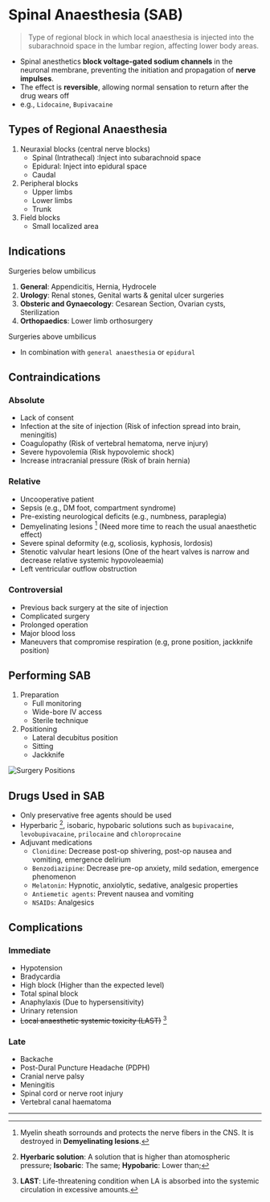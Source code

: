 # Spinal Anaesthesia (SAB)

> Type of regional block in which local anaesthesia is injected into the subarachnoid space in the lumbar region, affecting lower body areas.

- Spinal anesthetics **block voltage-gated sodium channels** in the neuronal membrane, preventing the initiation and propagation of **nerve impulses**.
- The effect is **reversible**, allowing normal sensation to return after the drug wears off
- e.g., `Lidocaine`, `Bupivacaine`

## Types of Regional Anaesthesia

1. Neuraxial blocks (central nerve blocks)
   - Spinal (Intrathecal) :Inject into subarachnoid space
   - Epidural: Inject into epidural space
   - Caudal
1. Peripheral blocks
   - Upper limbs
   - Lower limbs
   - Trunk
1. Field blocks
   - Small localized area

## Indications

Surgeries below umbilicus

1. **General**: Appendicitis, Hernia, Hydrocele
1. **Urology**: Renal stones, Genital warts & genital ulcer surgeries
1. **Obsteric and Gynaecology**: Cesarean Section, Ovarian cysts, Sterilization
1. **Orthopaedics**: Lower limb orthosurgery

Surgeries above umbilicus

- In combination with `general anaesthesia` or `epidural`

## Contraindications

### Absolute

- Lack of consent
- Infection at the site of injection (Risk of infection spread into brain, meningitis)
- Coagulopathy (Risk of vertebral hematoma, nerve injury)
- Severe hypovolemia (Risk hypovolemic shock)
- Increase intracranial pressure (Risk of brain hernia)

### Relative

- Uncooperative patient
- Sepsis (e.g., DM foot, compartment syndrome)
- Pre-existing neurological deficits (e.g., numbness, paraplegia)
- Demyelinating lesions [^1] (Need more time to reach the usual anaesthetic effect)
- Severe spinal deformity (e.g, scoliosis, kyphosis, lordosis)
- Stenotic valvular heart lesions (One of the heart valves is narrow and decrease relative systemic hypovoleaemia)
- Left ventricular outflow obstruction

[^1]: Myelin sheath sorrounds and protects the nerve fibers in the CNS. It is destroyed in **Demyelinating lesions**.

### Controversial

- Previous back surgery at the site of injection
- Complicated surgery
- Prolonged operation
- Major blood loss
- Maneuvers that compromise respiration (e.g, prone position, jackknife position)

## Performing SAB

1. Preparation
   - Full monitoring
   - Wide-bore IV access
   - Sterile technique
1. Positioning
   - Lateral decubitus position
   - Sitting
   - Jackknife

![Surgery Positions](/anaesthesia/surgery-positions.jpeg)

## Drugs Used in SAB

- Only preservative free agents should be used
- Hyperbaric [^2], isobaric, hypobaric solutions such as `bupivacaine`, `levobupivacaine`, `prilocaine` and `chloroprocaine`
- Adjuvant medications
  - `Clonidine`: Decrease post-op shivering, post-op nausea and vomiting, emergence delirium
  - `Benzodiazipine`: Decrease pre-op anxiety, mild sedation, emergence phenomenon
  - `Melatonin`: Hypnotic, anxiolytic, sedative, analgesic properties
  - `Antiemetic agents`: Prevent nausea and vomiting
  - `NSAIDs`: Analgesics

[^2]: **Hyerbaric solution**: A solution that is higher than atomospheric pressure; **Isobaric**: The same; **Hypobaric**: Lower than;

## Complications

### Immediate

- Hypotension
- Bradycardia
- High block (Higher than the expected level)
- Total spinal block
- Anaphylaxis (Due to hypersensitivity)
- Urinary retension
- ~~Local anaesthetic systemic toxicity (LAST)~~ [^3]

[^3]: **LAST**: Life-threatening condition when LA is absorbed into the systemic circulation in excessive amounts.

### Late

- Backache
- Post-Dural Puncture Headache (PDPH)
- Cranial nerve palsy
- Meningitis
- Spinal cord or nerve root injury
- Vertebral canal haematoma

---
